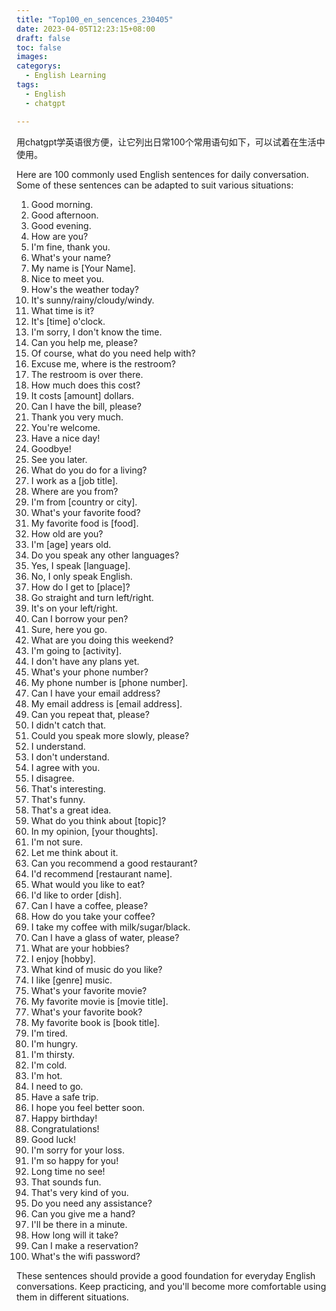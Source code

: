 ```yaml
---
title: "Top100_en_sencences_230405"
date: 2023-04-05T12:23:15+08:00
draft: false
toc: false
images:
categorys:
  - English Learning
tags:
  - English
  - chatgpt

---
```


用chatgpt学英语很方便，让它列出日常100个常用语句如下，可以试着在生活中使用。

Here are 100 commonly used English sentences for daily conversation. Some of these sentences can be adapted to suit various situations:

1. Good morning.
2. Good afternoon.
3. Good evening.
4. How are you?
5. I'm fine, thank you.
6. What's your name?
7. My name is [Your Name].
8. Nice to meet you.
9. How's the weather today?
10. It's sunny/rainy/cloudy/windy.
11. What time is it?
12. It's [time] o'clock.
13. I'm sorry, I don't know the time.
14. Can you help me, please?
15. Of course, what do you need help with?
16. Excuse me, where is the restroom?
17. The restroom is over there.
18. How much does this cost?
19. It costs [amount] dollars.
20. Can I have the bill, please?
21. Thank you very much.
22. You're welcome.
23. Have a nice day!
24. Goodbye!
25. See you later.
26. What do you do for a living?
27. I work as a [job title].
28. Where are you from?
29. I'm from [country or city].
30. What's your favorite food?
31. My favorite food is [food].
32. How old are you?
33. I'm [age] years old.
34. Do you speak any other languages?
35. Yes, I speak [language].
36. No, I only speak English.
37. How do I get to [place]?
38. Go straight and turn left/right.
39. It's on your left/right.
40. Can I borrow your pen?
41. Sure, here you go.
42. What are you doing this weekend?
43. I'm going to [activity].
44. I don't have any plans yet.
45. What's your phone number?
46. My phone number is [phone number].
47. Can I have your email address?
48. My email address is [email address].
49. Can you repeat that, please?
50. I didn't catch that.
51. Could you speak more slowly, please?
52. I understand.
53. I don't understand.
54. I agree with you.
55. I disagree.
56. That's interesting.
57. That's funny.
58. That's a great idea.
59. What do you think about [topic]?
60. In my opinion, [your thoughts].
61. I'm not sure.
62. Let me think about it.
63. Can you recommend a good restaurant?
64. I'd recommend [restaurant name].
65. What would you like to eat?
66. I'd like to order [dish].
67. Can I have a coffee, please?
68. How do you take your coffee?
69. I take my coffee with milk/sugar/black.
70. Can I have a glass of water, please?
71. What are your hobbies?
72. I enjoy [hobby].
73. What kind of music do you like?
74. I like [genre] music.
75. What's your favorite movie?
76. My favorite movie is [movie title].
77. What's your favorite book?
78. My favorite book is [book title].
79. I'm tired.
80. I'm hungry.
81. I'm thirsty.
82. I'm cold.
83. I'm hot.
84. I need to go.
85. Have a safe trip.
86. I hope you feel better soon.
87. Happy birthday!
88. Congratulations!
89. Good luck!
90. I'm sorry for your loss.
91. I'm so happy for you!
92. Long time no see!
93. That sounds fun.
94. That's very kind of you.
95. Do you need any assistance?
96. Can you give me a hand?
97. I'll be there in a minute.
98. How long will it take?
99. Can I make a reservation?
100. What's the wifi password?

These sentences should provide a good foundation for everyday English conversations. Keep practicing, and you'll become more comfortable using them in different situations.

